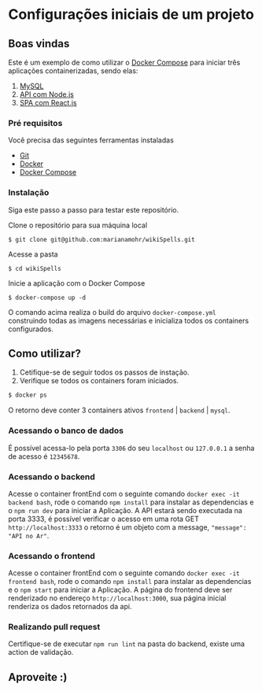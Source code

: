 # Configurações iniciais de um projeto

## Boas vindas

Este é um exemplo de como utilizar o [Docker Compose](https://docs.docker.com/compose/install/) para iniciar três aplicações containerizadas, sendo elas:

1. [MySQL](https://www.mysql.com/)
2. [API com Node.js](https://nodejs.org/en/)
3. [SPA com React.js](https://reactjs.org/)

### Pré requisitos

Você precisa das seguintes ferramentas instaladas

- [Git](https://git-scm.com/book/en/v2/Getting-Started-Installing-Git)
- [Docker](https://docs.docker.com/engine/install/ubuntu/)
- [Docker Compose](https://docs.docker.com/compose/install/)

### Instalação

Siga este passo a passo para testar este repositório.

Clone o repositório para sua máquina local

```
$ git clone git@github.com:marianamohr/wikiSpells.git
```

Acesse a pasta

```
$ cd wikiSpells
```

Inicie a aplicação com o Docker Compose

```
$ docker-compose up -d
```

O comando acima realiza o build do arquivo `docker-compose.yml` construindo todas as imagens necessárias e inicializa todos os containers configurados.

## Como utilizar?

1. Cetifique-se de seguir todos os passos de instação.
2. Verifique se todos os containers foram iniciados.

```sh
$ docker ps
```

O retorno deve conter 3 containers ativos `frontend` | `backend` | `mysql`.

### Acessando o banco de dados

É possível acessa-lo pela porta `3306` do seu `localhost` ou `127.0.0.1` a senha de acesso é `12345678`.

### Acessando o backend

Acesse o container frontEnd com o seguinte comando `docker exec -it backend bash`, rode o comando `npm install` para instalar as dependencias e o `npm run dev` para iniciar a Aplicação. A API estará sendo executada na porta 3333, é possível verificar o acesso em uma rota GET `http://localhost:3333` o retorno é um objeto com a message,
`"message": "API no Ar"`.

### Acessando o frontend

Acesse o container frontEnd com o seguinte comando `docker exec -it frontend bash`, rode o comando `npm install` para instalar as dependencias e o `npm start` para iniciar a Aplicação. A página do frontend deve ser renderizado no endereço `http://localhost:3000`, sua página inicial renderiza os dados retornados da api.

### Realizando pull request

Certifique-se de executar `npm run lint` na pasta do backend, existe uma action de validação.

## Aproveite :)
